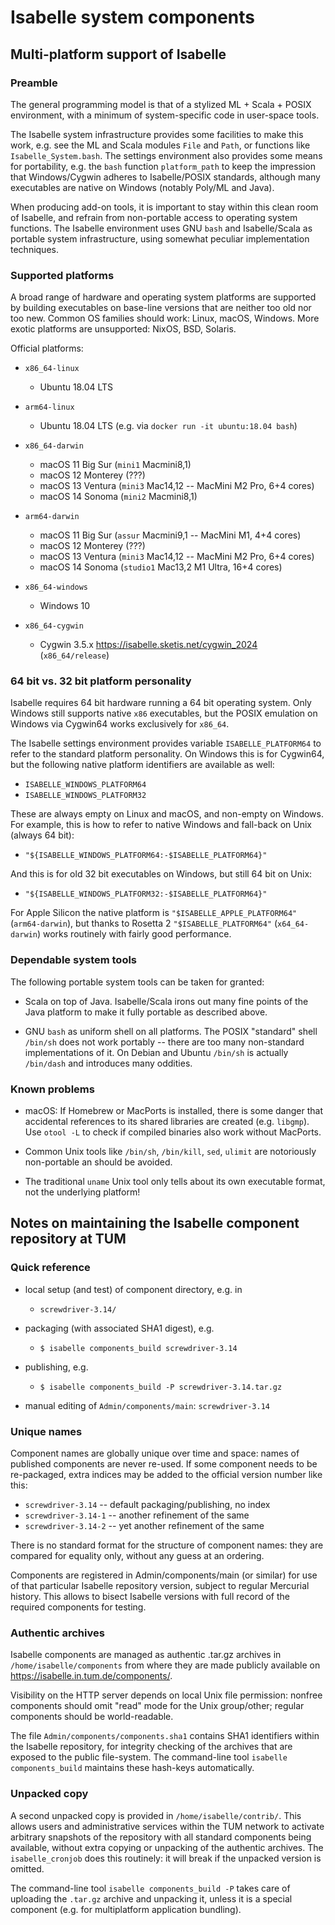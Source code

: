 # Isabelle system components #

## Multi-platform support of Isabelle ##

### Preamble ###

The general programming model is that of a stylized ML + Scala + POSIX
environment, with a minimum of system-specific code in user-space
tools.

The Isabelle system infrastructure provides some facilities to make
this work, e.g. see the ML and Scala modules `File` and `Path`, or
functions like `Isabelle_System.bash`.  The settings environment also
provides some means for portability, e.g. the `bash` function
`platform_path` to keep the impression that Windows/Cygwin adheres to
Isabelle/POSIX standards, although many executables are native on
Windows (notably Poly/ML and Java).

When producing add-on tools, it is important to stay within this clean
room of Isabelle, and refrain from non-portable access to operating
system functions. The Isabelle environment uses GNU `bash` and
Isabelle/Scala as portable system infrastructure, using somewhat
peculiar implementation techniques.


### Supported platforms ###

A broad range of hardware and operating system platforms are supported
by building executables on base-line versions that are neither too old
nor too new. Common OS families should work: Linux, macOS,
Windows. More exotic platforms are unsupported: NixOS, BSD, Solaris.

Official platforms:

  * `x86_64-linux`
      - Ubuntu 18.04 LTS
  * `arm64-linux`
      - Ubuntu 18.04 LTS (e.g. via `docker run -it ubuntu:18.04 bash`)

  * `x86_64-darwin`
      - macOS 11 Big Sur (`mini1` Macmini8,1)
      - macOS 12 Monterey (???)
      - macOS 13 Ventura (`mini3` Mac14,12 -- MacMini M2 Pro, 6+4 cores)
      - macOS 14 Sonoma (`mini2` Macmini8,1)
  * `arm64-darwin`
      - macOS 11 Big Sur (`assur` Macmini9,1 -- MacMini M1, 4+4 cores)
      - macOS 12 Monterey (???)
      - macOS 13 Ventura (`mini3` Mac14,12 -- MacMini M2 Pro, 6+4 cores)
      - macOS 14 Sonoma (`studio1` Mac13,2 M1 Ultra, 16+4 cores)

  * `x86_64-windows`
      - Windows 10
  * `x86_64-cygwin`
      - Cygwin 3.5.x https://isabelle.sketis.net/cygwin_2024 (`x86_64/release`)


### 64 bit vs. 32 bit platform personality ###

Isabelle requires 64 bit hardware running a 64 bit operating
system. Only Windows still supports native `x86` executables, but the
POSIX emulation on Windows via Cygwin64 works exclusively for `x86_64`.

The Isabelle settings environment provides variable
`ISABELLE_PLATFORM64` to refer to the standard platform personality. On
Windows this is for Cygwin64, but the following native platform
identifiers are available as well:

  * `ISABELLE_WINDOWS_PLATFORM64`
  * `ISABELLE_WINDOWS_PLATFORM32`

These are always empty on Linux and macOS, and non-empty on
Windows. For example, this is how to refer to native Windows and
fall-back on Unix (always 64 bit):

  * `"${ISABELLE_WINDOWS_PLATFORM64:-$ISABELLE_PLATFORM64}"`

And this is for old 32 bit executables on Windows, but still 64 bit on
Unix:

  * `"${ISABELLE_WINDOWS_PLATFORM32:-$ISABELLE_PLATFORM64}"`

For Apple Silicon the native platform is `"$ISABELLE_APPLE_PLATFORM64"`
(`arm64-darwin`), but thanks to Rosetta 2 `"$ISABELLE_PLATFORM64"`
(`x64_64-darwin`) works routinely with fairly good performance.


### Dependable system tools ###

The following portable system tools can be taken for granted:

* Scala on top of Java.  Isabelle/Scala irons out many fine points of
  the Java platform to make it fully portable as described above.

* GNU `bash` as uniform shell on all platforms. The POSIX "standard"
  shell `/bin/sh` does not work portably -- there are too many
  non-standard implementations of it. On Debian and Ubuntu `/bin/sh` is
  actually `/bin/dash` and introduces many oddities.


### Known problems ###

* macOS: If Homebrew or MacPorts is installed, there is some danger
  that accidental references to its shared libraries are created
  (e.g. `libgmp`).  Use `otool -L` to check if compiled binaries also work
  without MacPorts.

* Common Unix tools like `/bin/sh`, `/bin/kill`, `sed`, `ulimit` are
  notoriously non-portable an should be avoided.

* The traditional `uname` Unix tool only tells about its own
  executable format, not the underlying platform!


## Notes on maintaining the Isabelle component repository at TUM ##

### Quick reference ###


  * local setup (and test) of component directory, e.g. in

      - `screwdriver-3.14/`

  * packaging (with associated SHA1 digest), e.g.

      - `$ isabelle components_build screwdriver-3.14`

  * publishing, e.g.

      - `$ isabelle components_build -P screwdriver-3.14.tar.gz`

  * manual editing of `Admin/components/main`: `screwdriver-3.14`


### Unique names ###

Component names are globally unique over time and space: names of
published components are never re-used.  If some component needs to be
re-packaged, extra indices may be added to the official version number
like this:

  * `screwdriver-3.14` -- default packaging/publishing, no index
  * `screwdriver-3.14-1` -- another refinement of the same
  * `screwdriver-3.14-2` -- yet another refinement of the same

There is no standard format for the structure of component names: they
are compared for equality only, without any guess at an ordering.

Components are registered in Admin/components/main (or similar) for
use of that particular Isabelle repository version, subject to regular
Mercurial history.  This allows to bisect Isabelle versions with full
record of the required components for testing.


### Authentic archives ###

Isabelle components are managed as authentic .tar.gz archives in
`/home/isabelle/components` from where they are made publicly available
on https://isabelle.in.tum.de/components/.

Visibility on the HTTP server depends on local Unix file permission:
nonfree components should omit "read" mode for the Unix group/other;
regular components should be world-readable.

The file `Admin/components/components.sha1` contains SHA1 identifiers
within the Isabelle repository, for integrity checking of the archives
that are exposed to the public file-system.  The command-line tool
`isabelle components_build` maintains these hash-keys automatically.


### Unpacked copy ###

A second unpacked copy is provided in `/home/isabelle/contrib/`. This allows
users and administrative services within the TUM network to activate arbitrary
snapshots of the repository with all standard components being available,
without extra copying or unpacking of the authentic archives. The
`isabelle_cronjob` does this routinely: it will break if the unpacked version is
omitted.

The command-line tool `isabelle components_build -P` takes care of uploading
the `.tar.gz` archive and unpacking it, unless it is a special component (e.g.
for multiplatform application bundling).
